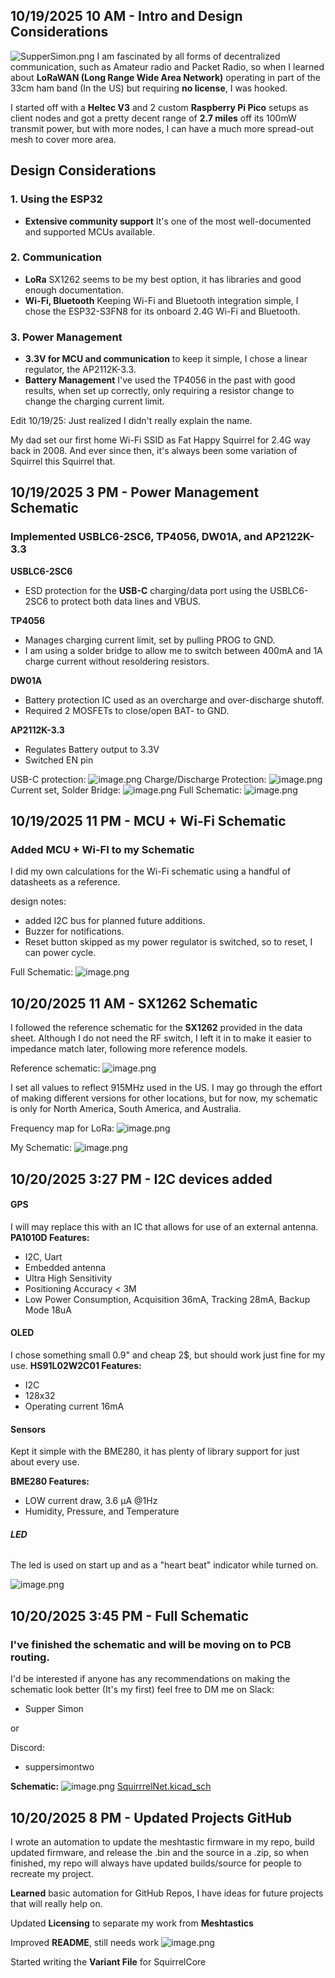 <!--
  ===================    !!READ THIS NOTICE!!   ====================
  DO NOT edit this file manually. Your changes WILL BE OVERWRITTEN!
  This journal is auto generated and updated by Hack Club Blueprint.
  To edit this file, please edit your journal entries on Blueprint.
  ==================================================================
-->

## 10/19/2025 10 AM - Intro and Design Considerations  

![SupperSimon.png](https://blueprint.hackclub.com/user-attachments/blobs/proxy/eyJfcmFpbHMiOnsiZGF0YSI6MzM4MSwicHVyIjoiYmxvYl9pZCJ9fQ==--35758493b53c23baa459cf0f346f08c3996becdd/SupperSimon.png)
I am fascinated by all forms of decentralized communication, such as Amateur radio and Packet Radio, so when I learned about **LoRaWAN (Long Range Wide Area Network)** operating in part of the 33cm ham band (In the US) but requiring **no license**, I was hooked.

I started off with a **Heltec V3** and 2 custom **Raspberry Pi Pico** setups as client nodes and got a pretty decent range of **2.7 miles** off its 100mW transmit power, but with more nodes, I can have a much more spread-out mesh to cover more area.


## Design Considerations

### 1. Using the ESP32
- **Extensive community support** It's one of the most well-documented and supported MCUs available.


### 2. Communication
- **LoRa** SX1262 seems to be my best option, it has libraries and good enough documentation.
- **Wi-Fi, Bluetooth** Keeping Wi-Fi and Bluetooth integration simple, I chose the ESP32-S3FN8 for its onboard 2.4G Wi-Fi and Bluetooth.


### 3. Power Management
- **3.3V for MCU and communication** to keep it simple, I chose a linear regulator, the AP2112K-3.3.
- **Battery Management** I've used the TP4056 in the past with good results, when set up correctly, only requiring a resistor change to change the charging current limit.

Edit 10/19/25:
Just realized I didn't really explain the name.

My dad set our first home Wi-Fi SSID as Fat Happy Squirrel for 2.4G way back in 2008. And ever since then, it's always been some variation of Squirrel this Squirrel that.  

## 10/19/2025 3 PM - Power Management Schematic  

### Implemented USBLC6-2SC6, TP4056, DW01A, and AP2122K-3.3
**USBLC6-2SC6**
- ESD protection for the **USB-C** charging/data port using the USBLC6-2SC6 to protect both data lines and VBUS.

**TP4056**
- Manages charging current limit, set by pulling PROG to GND.
- I am using a solder bridge to allow me to switch between 400mA and 1A  charge current without resoldering resistors.


**DW01A**
- Battery protection IC used as an overcharge and over-discharge shutoff.
- Required 2 MOSFETs to close/open BAT- to GND.


**AP2112K-3.3**
- Regulates Battery output to 3.3V
- Switched EN pin

USB-C protection:
![image.png](https://blueprint.hackclub.com/user-attachments/blobs/proxy/eyJfcmFpbHMiOnsiZGF0YSI6MzQzMSwicHVyIjoiYmxvYl9pZCJ9fQ==--278e110b8e04d8a631af82e14db4f4d9b669c153/image.png)
Charge/Discharge Protection:
![image.png](https://blueprint.hackclub.com/user-attachments/blobs/proxy/eyJfcmFpbHMiOnsiZGF0YSI6MzQ4NiwicHVyIjoiYmxvYl9pZCJ9fQ==--a0c9bf54b2bd1504d2ed7ea344aefe466544a203/image.png)
Current set, Solder Bridge:
![image.png](https://blueprint.hackclub.com/user-attachments/blobs/proxy/eyJfcmFpbHMiOnsiZGF0YSI6MzQ4OCwicHVyIjoiYmxvYl9pZCJ9fQ==--59a77eb8b0ce8af402928423b13d31122c1a2ac8/image.png)
Full Schematic:
![image.png](https://blueprint.hackclub.com/user-attachments/blobs/proxy/eyJfcmFpbHMiOnsiZGF0YSI6MzQ4OSwicHVyIjoiYmxvYl9pZCJ9fQ==--57ab9561f80f8a8a6cc9ea3f12c936a3da4ca792/image.png)
  

## 10/19/2025 11 PM - MCU + Wi-Fi Schematic  

### Added MCU + Wi-FI to my Schematic
I did my own calculations for the Wi-Fi schematic using a handful of datasheets as a reference.

design notes:
- added I2C bus for planned future additions.
- Buzzer for notifications.
- Reset button skipped as my power regulator is switched, so to reset, I can power cycle.

Full Schematic:
![image.png](https://blueprint.hackclub.com/user-attachments/blobs/proxy/eyJfcmFpbHMiOnsiZGF0YSI6MzYyNywicHVyIjoiYmxvYl9pZCJ9fQ==--c31e2958255602579ca37d0eb3934336d58835bd/image.png)  

## 10/20/2025 11 AM - SX1262 Schematic  

I followed the reference schematic for the **SX1262** provided in the data sheet. Although I do not need the RF switch, I left it in to make it easier to impedance match later, following more reference models.

Reference schematic:
![image.png](https://blueprint.hackclub.com/user-attachments/blobs/proxy/eyJfcmFpbHMiOnsiZGF0YSI6MzczMywicHVyIjoiYmxvYl9pZCJ9fQ==--2544cef5082cc9d9feb8bb6f3e50a7bd8aa1497a/image.png)

I set all values to reflect 915MHz used in the US. I may go through the effort of making different versions for other locations, but for now, my schematic is only for North America, South America, and Australia.

Frequency map for LoRa:
![image.png](https://blueprint.hackclub.com/user-attachments/blobs/proxy/eyJfcmFpbHMiOnsiZGF0YSI6MzczOCwicHVyIjoiYmxvYl9pZCJ9fQ==--67fb247f291122792c31ad136f5e619f54231f96/image.png)

My Schematic:
![image.png](https://blueprint.hackclub.com/user-attachments/blobs/proxy/eyJfcmFpbHMiOnsiZGF0YSI6MzczOSwicHVyIjoiYmxvYl9pZCJ9fQ==--719c1d9b1189adac5b1e544bd800fccf3930917c/image.png)  

## 10/20/2025 3:27 PM - I2C devices added  

#### **GPS**
I will may replace this with an IC that allows for use of an external antenna.
**PA1010D Features:**
- I2C, Uart
- Embedded antenna
- Ultra High Sensitivity
- Positioning Accuracy < 3M
- Low Power Consumption, Acquisition 36mA, Tracking 28mA, Backup Mode 18uA

#### **OLED**
I chose something small 0.9" and cheap 2$, but should work just fine for my use.
**HS91L02W2C01 Features:**
- I2C
- 128x32
- Operating current 16mA

#### **Sensors**
Kept it simple with the BME280, it has plenty of library support for just about every use.

**BME280 Features:**
- LOW current draw, 3.6 µA @1Hz
- Humidity, Pressure, and Temperature 

###### **LED**
The led is used on start up and as a "heart beat" indicator while turned on.

![image.png](https://blueprint.hackclub.com/user-attachments/blobs/proxy/eyJfcmFpbHMiOnsiZGF0YSI6Mzc2NSwicHVyIjoiYmxvYl9pZCJ9fQ==--8d1f8b1154dcf13e1f10a7401c83e0e5df077cd3/image.png)
  

## 10/20/2025 3:45 PM - Full Schematic  

### I've finished the schematic and will be moving on to PCB routing.
I'd be interested if anyone has any recommendations on making the schematic look better (It's my first) feel free to DM me on
Slack:
- Supper Simon

or

Discord:
- suppersimontwo



**Schematic:**
![image.png](https://blueprint.hackclub.com/user-attachments/blobs/proxy/eyJfcmFpbHMiOnsiZGF0YSI6Mzc5OSwicHVyIjoiYmxvYl9pZCJ9fQ==--362f49913b4d52e07af4de63633aa01fa52f3f66/image.png)
[SquirrrelNet.kicad_sch](/user-attachments/blobs/proxy/eyJfcmFpbHMiOnsiZGF0YSI6Mzc5NiwicHVyIjoiYmxvYl9pZCJ9fQ==--8586e2a65835dfd7affac49baaaac2350a80c83e/SquirrrelNet.kicad_sch)  

## 10/20/2025 8 PM - Updated Projects GitHub  

I wrote an automation to update the meshtastic firmware in my repo, build updated firmware, and release the .bin and the source in a .zip, so when finished, my repo will always have updated builds/source for people to recreate my project.

**Learned** basic automation for GitHub Repos, I have ideas for future projects that will really help on.

Updated **Licensing** to separate my work from **Meshtastics**

Improved **README**, still needs work
![image.png](https://blueprint.hackclub.com/user-attachments/blobs/proxy/eyJfcmFpbHMiOnsiZGF0YSI6Mzg5OSwicHVyIjoiYmxvYl9pZCJ9fQ==--0c5f14d09396e72a2e25a20f11c423b387375e01/image.png)


Started writing the **Variant File** for SquirrelCore  

